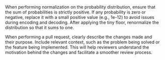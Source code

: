 When performing normalization on the probability distribution, ensure that the sum of probabilities is strictly positive. If any probability is zero or negative, replace it with a small positive value (e.g., 1e-12) to avoid issues during encoding and decoding. After applying the tiny floor, renormalize the distribution so that it sums to one.

When performing a pull request, clearly describe the changes made and their purpose. Include relevant context, such as the problem being solved or the feature being implemented. This will help reviewers understand the motivation behind the changes and facilitate a smoother review process.
